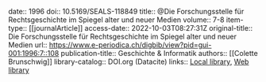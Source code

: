date:: 1996
doi:: 10.5169/SEALS-118849
title:: @Die Forschungsstelle für Rechtsgeschichte im Spiegel alter und neuer Medien
volume:: 7-8
item-type:: [[journalArticle]]
access-date:: 2022-10-03T08:27:31Z
original-title:: Die Forschungsstelle für Rechtsgeschichte im Spiegel alter und neuer Medien
url:: https://www.e-periodica.ch/digbib/view?pid=gui-001:1996:7::108
publication-title:: Geschichte & Informatik
authors:: [[Colette Brunschwig]]
library-catalog:: DOI.org (Datacite)
links:: [Local library](zotero://select/groups/2386895/items/3E5VJQNQ), [Web library](https://www.zotero.org/groups/2386895/items/3E5VJQNQ)
